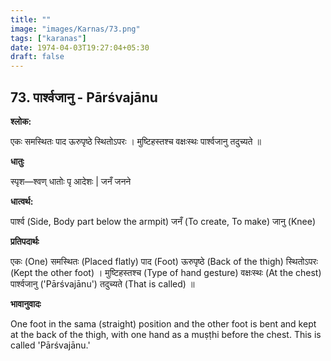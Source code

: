 ```yaml
---
title: ""
image: "images/Karnas/73.png"
tags: ["karanas"]
date: 1974-04-03T19:27:04+05:30
draft: false
---
```


## 73. पार्श्वजानु - Pārśvajānu

**श्लोक:**

एकः समस्थितः पाद ऊरुपृष्ठे स्थितोऽपरः । मुष्टिहस्तश्च वक्षःस्थः पार्श्वजानु तदुच्यते ॥

**धातुः**

स्पृश—श्वण् धातोः पृ आदेशः |
जनँ जनने

**धात्वर्थ:**

पार्श्व (Side, Body part below the armpit)
जनँ (To create, To make) जानु (Knee)

**प्रतिपदार्थः**

एकः (One) समस्थितः (Placed flatly) पाद (Foot) ऊरुपृष्ठे (Back of the thigh) स्थितोऽपरः (Kept the other foot) । मुष्टिहस्तश्च (Type of hand gesture) वक्षःस्थः (At the chest) पार्श्वजानु ('Pārśvajānu') तदुच्यते (That is called) ॥

**भावानुवादः**

One foot in the sama (straight) position and the other foot is bent and kept at the back of the thigh, with one hand as a muṣṭhi before the chest. This is called 'Pārśvajānu.'